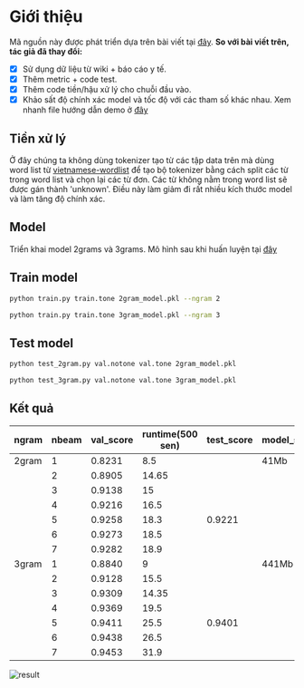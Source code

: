 # Giới thiệu
Mã nguồn này được phát triển dựa trên bài viết tại [đây](https://viblo.asia/p/language-modeling-mo-hinh-ngon-ngu-va-bai-toan-them-dau-cau-trong-tieng-viet-1VgZveV2KAw?fbclid=IwAR27jOzmETv8zUj-idE5uMh7BGuKQqvOMtnTRpAdqVhhVwDHXbuTfYy59J0). 
**So với bài viết trên, tác giả đã thay đổi:**
- [x] Sử dụng dữ liệu từ wiki + báo cáo y tế.
- [x] Thêm metric + code test.
- [x] Thêm code tiền/hậu xử lý cho chuỗi đầu vào.
- [x] Khảo sất độ chính xác model và tốc độ với các tham số khác nhau.
Xem nhanh file hướng dẫn demo ở [đây](https://colab.research.google.com/drive/1_kNLhHi9Kc4d__Y6DfFuh7popS1A5DmT?usp=sharing)
## Tiền xử lý
Ở đây chúng ta không dùng tokenizer tạo từ các tập data trên mà dùng word list từ [vietnamese-wordlist](https://github.com/duyetdev/vietnamese-wordlist) để tạo bộ tokenizer bằng cách split các từ trong word list và chọn lại các từ đơn.
Các từ không nằm trong word list sẽ được gán thành 'unknown'. Điều này làm giảm đi rất nhiều kích thước model và làm tăng độ chính xác.
## Model
Triển khai model 2grams và 3grams. 
Mô hình sau khi huấn luyện tại [đây](https://drive.google.com/drive/folders/1I0uzjSMQOb07I0nnbWzCsgwCmdmjRD9c?usp=sharing)
## Train model
```sh
python train.py train.tone 2gram_model.pkl --ngram 2
```
```sh
python train.py train.tone 3gram_model.pkl --ngram 3
```
## Test model
```sh
python test_2gram.py val.notone val.tone 2gram_model.pkl
```
```sh
python test_3gram.py val.notone val.tone 3gram_model.pkl
```
## Kết quả

| ngram | nbeam | val_score | runtime(500 sen) | test_score | model_size |
| -- | -- | -- | -- | --| -- |
| 2gram | 1 | 0.8231 | 8.5 |  | 41Mb |
||2|0.8905|14.65|||
||3|0.9138|15|||
||4|0.9216|16.5|||
||5|0.9258|18.3|0.9221||
||6|0.9273|18.5|||
||7|0.9282|18.9|||
|3gram|1|0.8840|9||441Mb|
||2|0.9128|15.5|||
||3|0.9309|14.35|||
||4|0.9369|19.5|||
||5|0.9411|25.5|0.9401||
||6|0.9438|26.5|||
||7|0.9453|31.9|||

![result](result.png)
